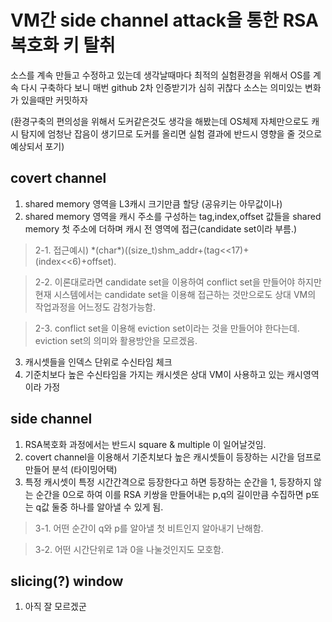 # VM간 side channel attack을 통한 RSA 복호화 키 탈취

소스를 계속 만들고 수정하고 있는데 생각날때마다 최적의 실험환경을 위해서 OS를 계속 다시 구축하다 보니 매번 github 2차 인증받기가 심히 귀찮다 소스는 의미있는 변화가 있을때만 커밋하자

(환경구축의 편의성을 위해서 도커같은것도 생각을 해봤는데 OS체제 자체만으로도 캐시 탐지에 엄청난 잡음이 생기므로 도커를 올리면 실험 결과에 반드시 영향을 줄 것으로 예상되서 포기)

## covert channel
1. shared memory 영역을 L3캐시 크기만큼 할당 (공유키는 아무값이나)
2. shared memory 영역을 캐시 주소를 구성하는 tag,index,offset 값들을 shared memory 첫 주소에 더하며 캐시 전 영역에 접근(candidate set이라 부름.) 
>2-1. 접근예시) \*(char\*)((size_t)shm_addr+(tag<<17)+(index<<6)+offset).

>2-2. 이론대로라면 candidate set을 이용하여 conflict set을 만들어야 하지만 현재 시스템에서는 candidate set을 이용해 접근하는 것만으로도 상대 VM의 작업과정을 어느정도 감청가능함.

>2-3. conflict set을 이용해 eviction set이라는 것을 만들어야 한다는데. eviction set의 의미와 활용방안을 모르겠음.

3. 캐시셋들을 인덱스 단위로 수신타임 체크
4. 기준치보다 높은 수신타임을 가지는 캐시셋은 상대 VM이 사용하고 있는 캐시영역이라 가정

## side channel
1. RSA복호화 과정에서는 반드시 square & multiple 이 일어날것임.
2. covert channel을 이용해서 기준치보다 높은 캐시셋들이 등장하는 시간을 덤프로 만들어 분석 (타이밍어택)
3. 특정 캐시셋이 특정 시간간격으로 등장한다고 하면 등장하는 순간을 1, 등장하지 않는 순간을 0으로 하여 이를 RSA 키쌍을 만들어내는 p,q의 길이만큼 수집하면 p또는 q값 둘중 하나를 알아낼 수 있게 됨. 
>3-1. 어떤 순간이 q와 p를 알아낼 첫 비트인지 알아내기 난해함. 

>3-2. 어떤 시간단위로 1과 0을 나눌것인지도 모호함.

## slicing(?) window
1. 아직 잘 모르겠군

